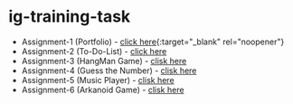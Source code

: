 # ig-training-task

* Assignment-1 (Portfolio) - [click here](https://ig-traninig-2k21.github.io/ig-training-task/assignment-1%20(Resume)/index.html){:target="_blank" rel="noopener"}
* Assignment-2 (To-Do-List) - [click here](https://ig-traninig-2k21.github.io/ig-training-task/assignment-2%20%7Bto-do-list%7D/index.html)
* Assignment-3 (HangMan Game) - [clisk here](https://ig-traninig-2k21.github.io/ig-training-task/assignment-3(HangmanGame)/)
* Assignment-4 (Guess the Number) - [clisk here](https://ig-traninig-2k21.github.io/ig-training-task/assignment-4(GuessNumber)/)
* Assignment-5 (Music Player) - [clisk here](https://ig-traninig-2k21.github.io/ig-training-task/assignment-5(Music_Player)/)
* Assignment-6 (Arkanoid Game) - [clisk here](https://ig-traninig-2k21.github.io/ig-training-task/assignment-6(arkanoid%20game)/)